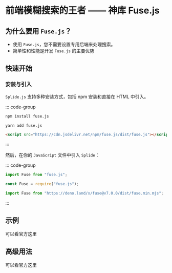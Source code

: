 # 前端模糊搜索的王者 —— 神库 Fuse.js

<article-info/>

<link-tag :linkList="[{ linkType: 'git', linkText:'Fuse.js',linkUrl:'https://github.com/krisk/fuse'},{  linkText:'Fuse.js 文档',linkUrl:'https://www.fusejs.io/examples.html'}]" />

## 为什么要用 `Fuse.js`？

- 使用 `Fuse.js`，您不需要设置专用后端来处理搜索。
- 简单性和性能是开发 `Fuse.js` 的主要优势

## 快速开始

### 安装与引入

`Splide.js` 支持多种安装方式，包括 npm 安装和直接在 HTML 中引入。

::: code-group

```bash [npm]
npm install fuse.js
```

```bash [Yarn]
yarn add fuse.js
```

```html [CDN]
<script src="https://cdn.jsdelivr.net/npm/fuse.js/dist/fuse.js"></script>
```

:::

然后，在你的 `JavaScript` 文件中引入 `Splide`：

::: code-group

```js [ES6 module syntax]
import Fuse from "fuse.js";
```

```js [CommonJS]
const Fuse = require("fuse.js");
```

```js [Deno]
import Fuse from "https://deno.land/x/fuse@v7.0.0/dist/fuse.min.mjs";
```

:::

## 示例

可以看官方这里 <link-tag :linkList="[{  linkText:'Fuse.js Examples',linkUrl:'https://www.fusejs.io/examples.html'}]" />

## 高级用法

可以看官方这里 <link-tag :linkList="[{  linkText:'Fuse.js Options',linkUrl:'https://www.fusejs.io/api/options.html'}]" />
